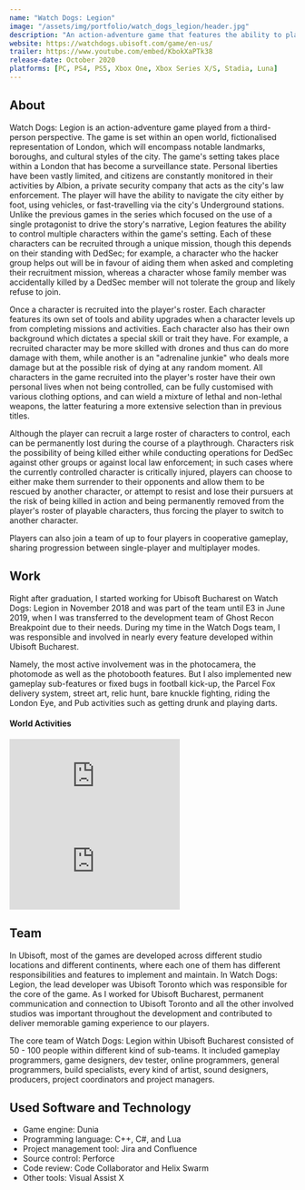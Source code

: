```yaml
---
name: "Watch Dogs: Legion"
image: "/assets/img/portfolio/watch_dogs_legion/header.jpg"
description: "An action-adventure game that features the ability to play as anyone across the game and who can be permanently lost during the course of a playthrough."
website: https://watchdogs.ubisoft.com/game/en-us/
trailer: https://www.youtube.com/embed/KbokXaPTk38
release-date: October 2020
platforms: [PC, PS4, PS5, Xbox One, Xbox Series X/S, Stadia, Luna] 
---
```


## About
Watch Dogs: Legion is an action-adventure game played from a third-person perspective. The game is set within an open world, fictionalised representation of London, which will encompass notable landmarks, boroughs, and cultural styles of the city. The game's setting takes place within a London that has become a surveillance state. Personal liberties have been vastly limited, and citizens are constantly monitored in their activities by Albion, a private security company that acts as the city's law enforcement. The player will have the ability to navigate the city either by foot, using vehicles, or fast-travelling via the city's Underground stations. Unlike the previous games in the series which focused on the use of a single protagonist to drive the story's narrative, Legion features the ability to control multiple characters within the game's setting. Each of these characters can be recruited through a unique mission, though this depends on their standing with DedSec; for example, a character who the hacker group helps out will be in favour of aiding them when asked and completing their recruitment mission, whereas a character whose family member was accidentally killed by a DedSec member will not tolerate the group and likely refuse to join.

Once a character is recruited into the player's roster. Each character features its own set of tools and ability upgrades when a character levels up from completing missions and activities. Each character also has their own background which dictates a special skill or trait they have. For example, a recruited character may be more skilled with drones and thus can do more damage with them, while another is an "adrenaline junkie" who deals more damage but at the possible risk of dying at any random moment. All characters in the game recruited into the player's roster have their own personal lives when not being controlled, can be fully customised with various clothing options, and can wield a mixture of lethal and non-lethal weapons, the latter featuring a more extensive selection than in previous titles.

Although the player can recruit a large roster of characters to control, each can be permanently lost during the course of a playthrough. Characters risk the possibility of being killed either while conducting operations for DedSec against other groups or against local law enforcement; in such cases where the currently controlled character is critically injured, players can choose to either make them surrender to their opponents and allow them to be rescued by another character, or attempt to resist and lose their pursuers at the risk of being killed in action and being permanently removed from the player's roster of playable characters, thus forcing the player to switch to another character.

Players can also join a team of up to four players in cooperative gameplay, sharing progression between single-player and multiplayer modes.

## Work
Right after graduation, I started working for Ubisoft Bucharest on Watch Dogs: Legion in November 2018 and was part of the team until E3 in June 2019, when I was transferred to the development team of Ghost Recon Breakpoint due to their needs. During my time in the Watch Dogs team, I was responsible and involved in nearly every feature developed within Ubisoft Bucharest. 

Namely, the most active involvement was in the photocamera, the photomode as well as the photobooth features. But I also implemented new gameplay sub-features or fixed bugs in football kick-up, the Parcel Fox delivery system, street art, relic hunt, bare knuckle fighting, riding the London Eye, and Pub activities such as getting drunk and playing darts.

#### World Activities
<div class="video">
  <iframe src="https://www.youtube.com/watch?v=gM7EPKun34Y" frameborder="0" allowfullscreen></iframe>
</div>
<div class="video">
  <iframe src="https://www.youtube.com/watch?v=cqXSkJNv7WM" frameborder="0" allowfullscreen></iframe>
</div>

## Team
In Ubisoft, most of the games are developed across different studio locations and different continents, where each one of them has different responsibilities and features to implement and maintain. In Watch Dogs: Legion, the lead developer was Ubisoft Toronto which was responsible for the core of the game. As I worked for Ubisoft Bucharest, permanent communication and connection to Ubisoft Toronto and all the other involved studios was important throughout the development and contributed to deliver memorable gaming experience to our players.

The core team of Watch Dogs: Legion within Ubisoft Bucharest consisted of 50 - 100 people within different kind of sub-teams. It included gameplay programmers, game designers, dev tester, online programmers, general programmers, build specialists, every kind of artist, sound designers, producers, project coordinators and project managers. 

## Used Software and Technology
- Game engine: Dunia
- Programming language: C++, C#, and Lua
- Project management tool: Jira and Confluence
- Source control: Perforce
- Code review: Code Collaborator and Helix Swarm
- Other tools: Visual Assist X
